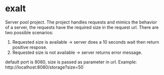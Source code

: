 # exalt
Server pool project. 
The project handles requests and mimics the behavior of a server, the requests have the required size in the request url.
There are two possible scenarios:
1. Requested size is available -> server does a 10 seconds wait then return positive respose.
2. Requested size is not available -> server returns error message.

default port is 8080, size is passed as parameter in url.
Example: 
http://localhost:8080/storage?size=50
